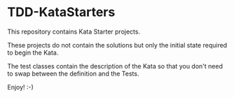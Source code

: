 TDD-KataStarters
================

This repository contains Kata Starter projects.

These projects do not contain the solutions but only the initial state required to begin the Kata.

The test classes contain the description of the Kata so that you don't need to swap between the definition and the Tests.

Enjoy! :-)